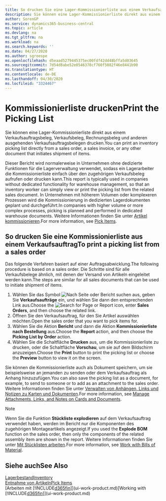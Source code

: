 ```yaml
---
title: So drucken Sie eine Lager-Kommissionierliste aus einem Verkaufsauftrag
description: Sie können eine Lager-Kommissionierliste direkt aus einem Verkaufsauftrag, Verkaufsbeleg, Rechnungsbeleg und anderen ausgehenden Verkaufsauftragsbelegen drucken.
author: SorenGP
ms.service: dynamics365-business-central
ms.topic: article
ms.devlang: na
ms.tgt_pltfrm: na
ms.workload: na
ms.search.keywords: ''
ms.date: 04/27/2020
ms.author: sgroespe
ms.openlocfilehash: d5eaad5279445375ec00fdf42dd48bffa5d03645
ms.sourcegitcommit: 7d54d8abe52e0546378cf760f5082f46e8441b90
ms.translationtype: HT
ms.contentlocale: de-DE
ms.lasthandoff: 04/30/2020
ms.locfileid: "3324467"
---
```

# <a name="print-the-picking-list"></a><span data-ttu-id="45aca-103">Kommissionierliste drucken</span><span class="sxs-lookup"><span data-stu-id="45aca-103">Print the Picking List</span></span>
<span data-ttu-id="45aca-104">Sie können eine Lager-Kommissionierliste direkt aus einem Verkaufsauftragsbeleg, Verkaufsbeleg, Rechnungsbeleg und anderen ausgehenden Verkaufsauftragsbelegen drucken.</span><span class="sxs-lookup"><span data-stu-id="45aca-104">You can print an inventory picking list directly from a sales order, a sales invoice, or any other document that initiates shipment of items.</span></span>

<span data-ttu-id="45aca-105">Dieser Bericht wird normalerweise in Unternehmen ohne dedizierte Funktionen für die Lagerverwaltung verwendet, sodass ein Lagerarbeiter die Kommissionierliste einfach über den zugehörigen Verkaufsbeleg aufrufen oder drucken kann.</span><span class="sxs-lookup"><span data-stu-id="45aca-105">This report is typically used in companies without dedicated functionality for warehouse management, so that an inventory worker can simply view or print the picking list from the related sales document.</span></span> <span data-ttu-id="45aca-106">In Unternehmen mit höherem Volumen oder komplexeren Prozessen wird die Kommissionierung in dedizierten Lagerdokumenten geplant und durchgeführt.</span><span class="sxs-lookup"><span data-stu-id="45aca-106">In companies with higher volume or more complex processes, picking is planned and performed in dedicated warehouse documents.</span></span> <span data-ttu-id="45aca-107">Weitere Informationen finden Sie unter [Artikel kommissionieren](warehouse-pick-items.md).</span><span class="sxs-lookup"><span data-stu-id="45aca-107">For more information, see [Pick Items](warehouse-pick-items.md).</span></span>

## <a name="to-print-a-picking-list-from-a-sales-order"></a><span data-ttu-id="45aca-108">So drucken Sie eine Kommissionierliste aus einem Verkaufsauftrag</span><span class="sxs-lookup"><span data-stu-id="45aca-108">To print a picking list from a sales order</span></span>  
<span data-ttu-id="45aca-109">Das folgende Verfahren basiert auf einer Auftragsabwicklung.</span><span class="sxs-lookup"><span data-stu-id="45aca-109">The following procedure is based on a sales order.</span></span> <span data-ttu-id="45aca-110">Die Schritte sind für alle Verkaufsbelege ähnlich, mit denen der Versand von Artikeln eingeleitet werden kann.</span><span class="sxs-lookup"><span data-stu-id="45aca-110">The steps are similar for all sales documents that can be used to initiate shipment of items.</span></span>

1. <span data-ttu-id="45aca-111">Wählen Sie das Symbol ![Nach Seite oder Bericht suchen](media/ui-search/search_small.png "Nach dem Symbol für „Seite“ oder „Bericht“ suchen") aus, geben Sie **Verkaufsaufträge** ein, und wählen Sie dann den entsprechenden Link aus.</span><span class="sxs-lookup"><span data-stu-id="45aca-111">Choose the ![Search for Page or Report](media/ui-search/search_small.png "Search for Page or Report icon") icon, enter **Sales Orders**, and then choose the related link.</span></span>  
2. <span data-ttu-id="45aca-112">Öffnen Sie den Verkaufsauftrag, für den Sie Artikel auswählen möchten.</span><span class="sxs-lookup"><span data-stu-id="45aca-112">Open the sales order that you want to pick items for.</span></span>  
3. <span data-ttu-id="45aca-113">Wählen Sie die Aktion **Bericht** und dann die Aktion **Kommissionierliste nach Bestellung** aus.</span><span class="sxs-lookup"><span data-stu-id="45aca-113">Choose the **Report** action, and then choose the **Picking List by Order** action.</span></span>  
4. <span data-ttu-id="45aca-114">Wählen Sie die Schaltfläche **Drucken** aus, um die Kommissionierliste zu drucken, oder die Schaltfläche **Vorschau**, um sie auf dem Bildschirm anzuzeigen.</span><span class="sxs-lookup"><span data-stu-id="45aca-114">Choose the **Print** button to print the picking list or choose the **Preview** button to view it on the screen.</span></span>

<span data-ttu-id="45aca-115">Sie können die Kommissionierliste auch als Dokument speichern, um sie beispielsweise an jemanden zu senden oder dem Verkaufsauftrag als Anhang hinzuzufügen.</span><span class="sxs-lookup"><span data-stu-id="45aca-115">You can also save the picking list as a document, for example, to send to someone or to add as an attachment to the sales order.</span></span> <span data-ttu-id="45aca-116">Weitere Informationen finden Sie unter [Verwalten von Anhängen, Links und Notizen zu Karten und Dokumenten](ui-how-add-link-to-record.md).</span><span class="sxs-lookup"><span data-stu-id="45aca-116">For more information, see [Manage Attachments, Links, and Notes on Cards and Documents](ui-how-add-link-to-record.md).</span></span>

> [!NOTE]
> <span data-ttu-id="45aca-117">Wenn Sie die Funktion **Stückliste explodieren** auf dem Verkaufsauftrag verwendet haben, werden im Bericht nur die Komponenten des zugehörigen Montageartikels angezeigt.</span><span class="sxs-lookup"><span data-stu-id="45aca-117">If you used the **Explode BOM** function on the sales order, then only the components of the related assembly item are shown in the report.</span></span> <span data-ttu-id="45aca-118">Weitere Informationen finden Sie unter [Mit Stücklisten arbeiten](inventory-how-work-BOMs.md).</span><span class="sxs-lookup"><span data-stu-id="45aca-118">For more information, see [Work with Bills of Material](inventory-how-work-BOMs.md).</span></span>

## <a name="see-also"></a><span data-ttu-id="45aca-119">Siehe auch</span><span class="sxs-lookup"><span data-stu-id="45aca-119">See Also</span></span>  
[<span data-ttu-id="45aca-120">Lagerbestand</span><span class="sxs-lookup"><span data-stu-id="45aca-120">Inventory</span></span>](inventory-manage-inventory.md)  
[<span data-ttu-id="45aca-121">Entnahme von Artikeln</span><span class="sxs-lookup"><span data-stu-id="45aca-121">Pick Items</span></span>](warehouse-pick-items.md)  
<span data-ttu-id="45aca-122">[Arbeiten mit [!INCLUDE[d365fin](includes/d365fin_md.md)]](ui-work-product.md)</span><span class="sxs-lookup"><span data-stu-id="45aca-122">[Working with [!INCLUDE[d365fin](includes/d365fin_md.md)]](ui-work-product.md)</span></span>   
